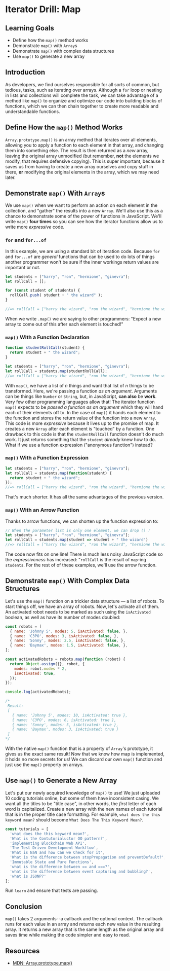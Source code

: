 # Iterator Drill: Map
## Learning Goals
* Define how the `map()` method works
* Demonstrate `map()` with `Array`s
* Demonstrate `map()` with complex data structures
* Use `map()` to generate a new array
## Introduction
As developers, we find ourselves responsible for all sorts of common, but tedious, tasks, such as iterating over arrays. Although a `for` loop or nesting in lists and collections will complete the task, we can take advantage of a method like `map()` to organize and optimize our code into building blocks of functions, which we can then chain together to create more readable and understandable functions.
## Define How the `map()` Method Works
`Array.prototype.map()` is an array method that iterates over all elements, allowing you to apply a function to each element in that array, and changing them into something else. The result is then returned as a *new* array, leaving the original array unmodified (but remember, **not** the elements we modify, that requires defensive copying). This is super important, because it saves us from having to create a new array ourselves and copy stuff in there, **or** modifying the original elements in the array, which we may need later.
## Demonstrate `map()` With `Array`s
We use `map()` when we want to perform an action on each element in the collection, and "gather" the results into a new `Array`.
We'll also use this as a chance to demonstrate some of the power of functions in JavaScript. We'll write `map()` **four times** so you can see how the iterator functions allow us to write more _expressive_ code.
### `for` and `for...of`
In this example, we are using a standard bit of iteration code. Because `for ` and `for...of` are _general_ functions that can be used to do lots of things another programmer won't be sure if the inner workings return values are important or not.
```js
let students = ["harry", "ron", "hermione", "ginevra"];
let rollCall = [];

for (const student of students) {
  rollCall.push( student + " the wizard" );
}

//=> rollCall = ["harry the wizard", "ron the wizard", "hermione the wizard", "ginevra the wizard"];
```
When we write `.map()` we are saying to other programmers: "Expect a new array to come out of this after each element is touched!"
### `map()` With a Function Declaration
```js
function studentRollCall(student) {
  return student + " the wizard";
}

let students = ["harry", "ron", "hermione", "ginevra"];
let rollCall = students.map(studentRollCall);
//=> rollCall = ["harry the wizard", "ron the wizard", "hermione the wizard", "ginevra the wizard"];
```
With `map()`, we have a list of _n_ things and want that list of _n_ things to be transformed. Here, we're passing a function _as an argument_. Arguments can be things like `Number` or `String`, but, in JavaScript, **can also** be **work**. Very few other programming languages allow that!
The iterator function `map()` expects to be _passed a function as an argument_ which they will hand each of their elements off to. In the case of `map()` it hands each element to the function and stores the return value of the function into a new `Array`.
This code is more _expressive_ because it lives up to the promise of map. It creates a new `Array` after each element is "touched" by a function.
One drawback to this code is that the `studentRollCall` function doesn't do much work. It just returns something that the `student` _already_ knew how to do.  What if we use a function expression ("anonymous function") instead?
### `map()` With a Function Expression
```js
let students = ["harry", "ron", "hermione", "ginevra"];
let rollCall = students.map(function(student) {
  return student + " the wizard";
});
//=> rollCall = ["harry the wizard", "ron the wizard", "hermione the wizard", "ginevra the wizard"];
```
That's much shorter. It has all the same advantages of the previous version.
### `map()` With an Arrow Function
Thanks to arrow functions, we can shorten up the function expression to:
```js
// When the parameter list is only one element, we can drop () !
let students = ["harry", "ron", "hermione", "ginevra"];
let rollCall = students.map(student => student + " the wizard")
//=> rollCall = ["harry the wizard", "ron the wizard", "hermione the wizard", "ginevra the wizard"];
```
The code now fits on one line! There is much less noisy JavaScript code so the _expressiveness_ has increased: "`rollCall` is the result of `map`-ing `students`.
For the rest of of these examples, we'll use the arrow function.
## Demonstrate `map()` With Complex Data Structures
Let's use the `map()` function on a trickier data structure — a list of robots. To start things off, we have an array of robots. Now, let's activate all of them. An activated robot needs to be marked as such using the `isActivated` boolean, as well as have its number of modes doubled:
```js
const robots = [
  { name: 'Johnny 5', modes: 5, isActivated: false, },
  { name: 'C3PO', modes: 3, isActivated: false, },
  { name: 'Sonny', modes: 2.5, isActivated: false, },
  { name: 'Baymax', modes: 1.5, isActivated: false, },
];

const activatedRobots = robots.map(function (robot) {
  return Object.assign({}, robot, {
    modes: robot.modes * 2,
    isActivated: true,
  });
});

console.log(activatedRobots);

/*
 Result:
 [
   { name: 'Johnny 5', modes: 10, isActivated: true },
   { name: 'C3PO', modes: 6, isActivated: true },
   { name: 'Sonny', modes: 5, isActivated: true },
   { name: 'Baymax', modes: 3, isActivated: true }
 ]
*/
```
With  the native `map()` function that is a property of `Array`'s prototype, it gives us the exact same result! Now that we know how map is implemented, it holds no more secrets for us! We can discard our own `map()` function and just use the `map()` property on arrays.
## Use `map()` to Generate a New Array
Let's put our newly acquired knowledge of `map()` to use! We just uploaded 10 coding tutorials online, but some of them have inconsistent casing. We want all the titles to be "title case", in other words, the _first_ letter of each word is capitalized. Create a new array with the new names of each tutorial that is in the proper title case formatting.
For example, `what does the this keyword mean?` should become `What Does The This Keyword Mean?`.
```js
const tutorials = [
  'what does the this keyword mean?',
  'What is the Contutorialuctor OO pattern?',
  'implementing Blockchain Web API',
  'The Test Driven Development Workflow',
  'What is NaN and how Can we Check for it',
  'What is the difference between stopPropagation and preventDefault?',
  'Immutable State and Pure Functions',
  'what is the difference between == and ===?',
  'what is the difference between event capturing and bubbling?',
  'what is JSONP?'
];
```
Run `learn` and ensure that tests are passing.
## Conclusion
`map()` takes 2 arguments--a callback and the optional context. The callback runs for each value in an array and returns each new value in the resulting array. It returns a new array that is the same length as the original array and saves time while making the code simpler and easy to read.
## Resources
- [MDN: Array.prototype.map()](https://developer.mozilla.org/en-US/docs/Web/JavaScript/Reference/Global_Objects/Array/map)
